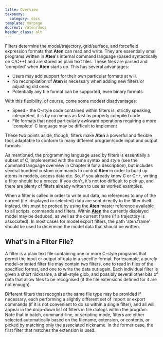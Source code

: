 ```yaml
---
title: Overview
taxonomy:
  category: docs
template: manpage
docroot: /aten/docs
header_class: alt
---
```


Filters determine the model/trajectory, grid/surface, and forcefield expression formats that **Aten** can read and write. They are essentially small programs written in **Aten**'s internal command language (based syntactically on C/C++) and are stored as plain text files. These files are parsed and 'compiled' when **Aten** starts up. This has several advantages:

+ Users may add support for their own particular formats at will.
+ No recompilation of **Aten** is necessary when adding new filters or adjusting old ones
+ Potentially any file format can be supported, even binary formats

With this flexibility, of course, come some modest disadvantages:

+ Speed - the C-style code contained within filters is, strictly speaking, interpreted, it is by no means as fast as properly compiled code
+ File formats that need particularly awkward operations requiring a more 'complete' C language may be difficult to implement

These two points aside, though, filters make **Aten** a powerful and flexible tool, adaptable to conform to many different program/code input and output formats.

As mentioned, the programming language used by filters is essentially a subset of C, implemented with the same syntax and style (see the command language overview in Chapter 9 for a description), but includes several hundred custom commands to control **Aten** in order to build up atoms in models, access data etc. So, if you already know C or C++, writing a filter should be a breeze. If you don't, it's not too difficult to pick up, and there are plenty of filters already written to use as worked examples.

When a filter is called in order to write out data, no references to any of the current (i.e. displayed or selected) data are sent directly to the filter itself. Instead, this must be probed by using the [**Aten**](/aten/docs/scripting/variabletypes/aten) master reference available to all scripts, commands and filters. Within [**Aten**](/aten/docs/scripting/variabletypes/aten) the currently displayed model may be deduced, as well as the current frame (if a trajectory is associated). In most cases for model export filters, the path 'aten.frame' should be used to determine the model data that should be written.

## What's in a Filter File?

A filter is a plain text file containing one or more C-style programs that permit the input or output of data in a specific format. For example, a purely model-oriented filter file may contain two filters, one to read in files of the specified format, and one to write the data out again. Each individual filter is given a short nickname, a shell-style glob, and possibly several other bits of data that allow files to be recognised (if the file extensions defined for it are not enough).

Different filters that recognise the same file type may be provided if necessary, each performing a slightly different set of import or export commands (if it is not convenient to do so within a single filter), and all will appear in the drop-down list of filters in file dialogs within the program. Note that in batch, command-line, or scripting mode, filters are either selected automatically based on the filename, extension, or contents, or picked by matching only the associated nickname. In the former case, the first filter that matches the extension is used.



